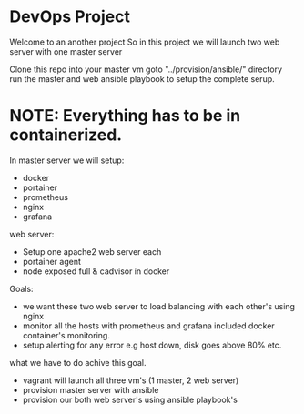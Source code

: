 # DevOps Project

Welcome to an another project
So in this project we will launch two web server with one master server


Clone this repo into your master vm goto "../provision/ansible/" directory
run the master and web ansible playbook to setup the complete serup. 
# NOTE: Everything has to be in containerized. 

In master server we will setup:
- docker
- portainer
- prometheus 
- nginx
- grafana

web server:
- Setup one apache2 web server each
- portainer agent
- node exposed full & cadvisor in docker


Goals: 
- we want these two web server to load balancing with each other's using nginx
- monitor all the hosts with prometheus and grafana included docker container's monitoring.
- setup alerting for any error e.g host down, disk goes above 80% etc.

what we have to do achive this goal.
- vagrant will launch all three vm's (1 master, 2 web server)
- provision master server with ansible
- provision our both web server's using ansible playbook's

